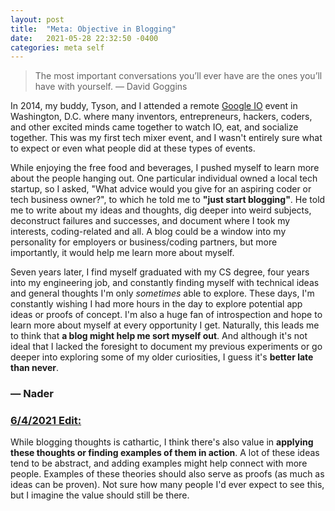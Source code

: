 ```yaml
---
layout: post
title:  "Meta: Objective in Blogging"
date:   2021-05-28 22:32:50 -0400
categories: meta self
---
```


> The most important conversations you’ll ever have are the ones you’ll have with yourself. — David Goggins

In 2014, my buddy, Tyson, and I attended a remote [Google IO](https://events.google.com/io) event in Washington, D.C. where many inventors, entrepreneurs, hackers, coders, and other excited minds came together to watch IO, eat, and socialize together. This was my first tech mixer event, and I wasn't entirely sure what to expect or even what people did at these types of events.

While enjoying the free food and beverages, I pushed myself to learn more about the people hanging out. One particular individual owned a local tech startup, so I asked, "What advice would you give for an aspiring coder or tech business owner?", to which he told me to **"just start blogging"**. He told me to write about my ideas and thoughts, dig deeper into weird subjects, deconstruct failures and successes, and document where I took my interests, coding-related and all. A blog could be a window into my personality for employers or business/coding partners, but more importantly, it would help me learn more about myself.

Seven years later, I find myself graduated with my CS degree, four years into my engineering job, and constantly finding myself with technical ideas and general thoughts I'm only *sometimes* able to explore. These days, I'm constantly wishing I had more hours in the day to explore potential app ideas or proofs of concept. I'm also a huge fan of introspection and  hope to learn more about myself at every opportunity I get. Naturally, this leads me to think that **a blog might help me sort myself out**. And although it's not ideal that I lacked the foresight to document my previous experiments or go deeper into exploring some of my older curiosities, I guess it's **better late than never**.

### — Nader

### <u>6/4/2021 Edit:</u>

While blogging thoughts is cathartic, I think there's also value in **applying these thoughts or finding examples of them in action**. A lot of these ideas tend to be abstract, and adding examples might help connect with more people. Examples of these theories should also serve as proofs (as much as ideas can be proven). Not sure how many people I'd ever expect to see this, but I imagine the value should still be there.
